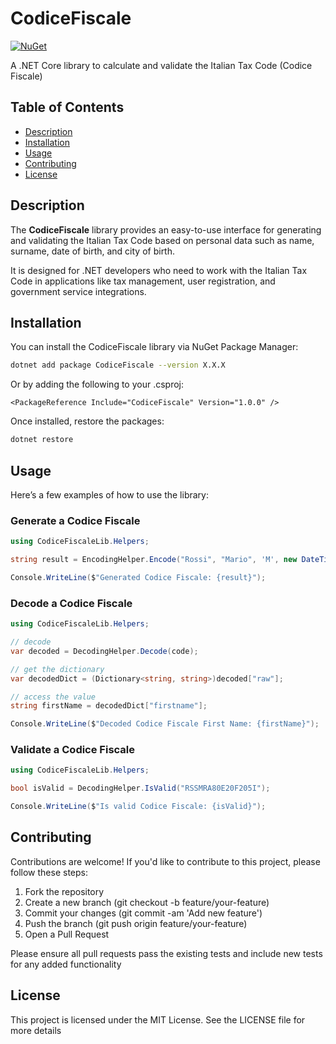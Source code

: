 # CodiceFiscale

[![NuGet](https://img.shields.io/nuget/v/CodiceFiscale.svg)](https://www.nuget.org/packages/CodiceFiscale/)
<!-- [![Build Status](https://github.com/yourusername/CodiceFiscale/workflows/Build/badge.svg)](https://github.com/yourusername/CodiceFiscale/actions) -->

A .NET Core library to calculate and validate the Italian Tax Code (Codice Fiscale)

## Table of Contents

- [Description](#description)
- [Installation](#installation)
- [Usage](#usage)
- [Contributing](#contributing)
- [License](#license)

## Description

The **CodiceFiscale** library provides an easy-to-use interface for generating and validating the Italian Tax Code based on personal data such as name, surname, date of birth, and city of birth.

It is designed for .NET developers who need to work with the Italian Tax Code in applications like tax management, user registration, and government service integrations.

## Installation

You can install the CodiceFiscale library via NuGet Package Manager:

```bash
dotnet add package CodiceFiscale --version X.X.X
```

Or by adding the following to your .csproj:

```
<PackageReference Include="CodiceFiscale" Version="1.0.0" />
```

Once installed, restore the packages:

```bash
dotnet restore
```

## Usage

Here’s a few examples of how to use the library:

### Generate a Codice Fiscale
```csharp
using CodiceFiscaleLib.Helpers;

string result = EncodingHelper.Encode("Rossi", "Mario", 'M', new DateTime (1980, 5, 20), "Milano");

Console.WriteLine($"Generated Codice Fiscale: {result}");
```

### Decode a Codice Fiscale
```csharp
using CodiceFiscaleLib.Helpers;

// decode
var decoded = DecodingHelper.Decode(code);

// get the dictionary
var decodedDict = (Dictionary<string, string>)decoded["raw"];

// access the value
string firstName = decodedDict["firstname"];

Console.WriteLine($"Decoded Codice Fiscale First Name: {firstName}");
```

### Validate a Codice Fiscale
```csharp
using CodiceFiscaleLib.Helpers;

bool isValid = DecodingHelper.IsValid("RSSMRA80E20F205I");

Console.WriteLine($"Is valid Codice Fiscale: {isValid}");
```

## Contributing

Contributions are welcome! If you'd like to contribute to this project, please follow these steps:

1. Fork the repository
2. Create a new branch (git checkout -b feature/your-feature)
3. Commit your changes (git commit -am 'Add new feature')
4. Push the branch (git push origin feature/your-feature)
5. Open a Pull Request

Please ensure all pull requests pass the existing tests and include new tests for any added functionality

## License
This project is licensed under the MIT License. See the LICENSE file for more details
